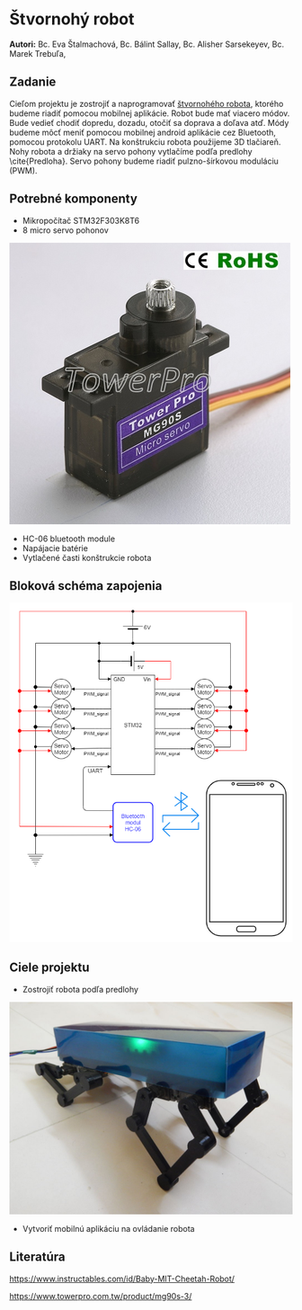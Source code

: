 # Štvornohý robot
__Autori:__ Bc. Eva Štalmachová, Bc. Bálint Sallay, Bc. Alisher Sarsekeyev, Bc. Marek Trebuľa,
## Zadanie

Cieľom projektu je zostrojiť a naprogramovať [štvornohého robota](https://www.youtube.com/watch?v=btEk4j-RCMY), ktorého budeme riadiť pomocou mobilnej aplikácie.
Robot bude mať viacero módov. Bude vedieť chodiť dopredu, dozadu, otočiť sa doprava a doľava atď. Módy budeme môcť
meniť pomocou mobilnej android aplikácie cez Bluetooth, pomocou protokolu UART. Na konštrukciu robota použijeme 3D
tlačiareň. Nohy robota a držiaky na servo pohony vytlačíme podľa predlohy \cite{Predloha}. Servo pohony budeme riadiť
pulzno-šírkovou moduláciu (PWM).

## Potrebné komponenty
* Mikropočítač STM32F303K8T6
* 8 micro servo pohonov

![ Micro servo MG90S ](https://github.com/markotre/CheetahRobot/blob/develop/Documentation/Pictures/servo.jpg "Micro servo MG90S")

* HC-06 bluetooth module
* Napájacie batérie
* Vytlačené časti konštrukcie robota
## Bloková schéma zapojenia
![Blokova schema zapojenia ](https://github.com/markotre/CheetahRobot/blob/develop/Documentation/Pictures/Block_diagram.png "Blokova schema zapojenia")

## Ciele projektu
* Zostrojiť robota podľa predlohy

![Predloha robota](https://github.com/markotre/CheetahRobot/blob/develop/Documentation/Pictures/robot.jpg "Predloha robota")

* Vytvoriť mobilnú aplikáciu na ovládanie robota
## Literatúra
https://www.instructables.com/id/Baby-MIT-Cheetah-Robot/

https://www.towerpro.com.tw/product/mg90s-3/
